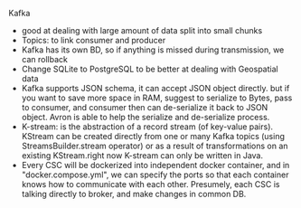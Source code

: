 Kafka 
- good at dealing with large amount of data split into small chunks
- Topics: to link consumer and producer
- Kafka has its own BD, so if anything is missed during transmission, we can rollback
- Change SQLite to PostgreSQL to be better at dealing with Geospatial data
- Kafka supports JSON schema, it can accept JSON object directly. but if you want to save more space in RAM, suggest to serialize to Bytes, pass to consumer, and consumer then can de-serialize it back to JSON object. Avron is able to help the serialize and de-serialize process. 
- K-stream: is the abstraction of a record stream (of key-value pairs). KStream can be created directly from one or many Kafka topics (using StreamsBuilder.stream operator) or as a result of transformations on an existing KStream.right now K-stream can only be written in Java. 
- Every CSC will be dockerized into independent docker container, and in "docker.compose.yml", we can specify the ports so that each container knows how to communicate with each other. Presumely, each CSC is talking directly to broker, and make changes in common DB. 
